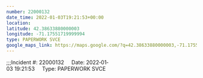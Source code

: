 ```yaml
---
number: 22000132
date_time: 2022-01-03T19:21:53+00:00
location: 
latitude: 42.38633880000003
longitude: -71.17551719999994
type: PAPERWORK SVCE
google_maps_link: https://maps.google.com/?q=42.38633880000003,-71.17551719999994
---
```


;;;Incident #: 22000132     Date: 2022‐01‐03 19:21:53     Type: PAPERWORK SVCE
